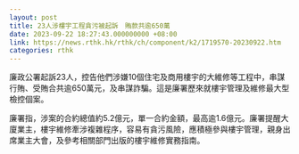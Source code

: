 ```yaml
---
layout: post
title: 23人涉樓宇工程貪污被起訴　賄款共逾650萬
date: 2023-09-22 18:27:43.000000000 +08:00
link: https://news.rthk.hk/rthk/ch/component/k2/1719570-20230922.htm
categories: rthk
---
```


廉政公署起訴23人，控告他們涉嫌10個住宅及商用樓宇的大維修等工程中，串謀行賄、受賄合共逾650萬元，及串謀詐騙。這是廉署歷來就樓宇管理及維修最大型檢控個案。

廉署指，涉案的合約總值約5.2億元，單一合約金額，最高逾1.6億元。廉署提醒大廈業主，樓宇維修牽涉複雜程序，容易有貪污風險，應積極參與樓宇管理，親身出席業主大會，及參考相關部門出版的樓宇維修實務指南。
